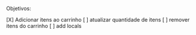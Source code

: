 Objetivos:

[X] Adicionar itens ao carrinho
[ ] atualizar quantidade de itens
[ ] remover itens do carrinho
[ ] add locals